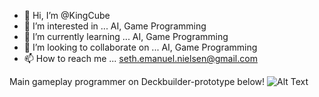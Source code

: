 - 👋 Hi, I’m @KingCube
- 👀 I’m interested in ... AI, Game Programming
- 🌱 I’m currently learning ... AI, Game Programming 
- 💞️ I’m looking to collaborate on ... AI, Game Programming
- 📫 How to reach me ... seth.emanuel.nielsen@gmail.com

Main gameplay programmer on Deckbuilder-prototype below!
![Alt Text](https://gyazo.com/22eb1c4b32d84c0cf82a0dbb68fb3bf0)

<!---
KingCube/KingCube is a ✨ special ✨ repository because its `README.md` (this file) appears on your GitHub profile.
You can click the Preview link to take a look at your changes.
--->
